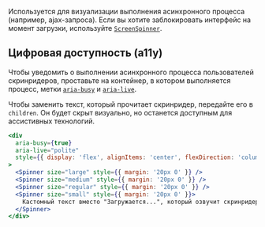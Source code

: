 Используется для визуализации выполнения асинхронного процесса (например, ajax-запроса). Если вы хотите заблокировать интерфейс на момент загрузки, используйте [`ScreenSpinner`](#/ScreenSpinner).

## Цифровая доступность (a11y)

Чтобы уведомить о выполнении асинхронного процесса пользователей скринридеров, проставьте на контейнер, в котором выполняется процесс, метки [`aria-busy`](https://doka.guide/a11y/aria-busy/) и [`aria-live`](https://doka.guide/a11y/aria-live/).

Чтобы заменить текст, который прочитает скринридер, передайте его в `children`. Он будет скрыт визуально, но останется доступным для ассистивных технологий.

```jsx { "props": { "layout": false, "iframe": false } }
<div
  aria-busy={true}
  aria-live="polite"
  style={{ display: 'flex', alignItems: 'center', flexDirection: 'column' }}
>
  <Spinner size="large" style={{ margin: '20px 0' }} />
  <Spinner size="medium" style={{ margin: '20px 0' }} />
  <Spinner size="regular" style={{ margin: '20px 0' }} />
  <Spinner size="small" style={{ margin: '20px 0' }}>
    Кастомный текст вместо "Загружается...", который озвучит скринридер
  </Spinner>
</div>
```
